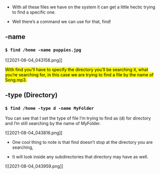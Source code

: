 - With all these files we have on the system it can get a little hectic trying to find a specific one.

- Well there’s a command we can use for that, find!

## -name

### `$ find /home -name puppies.jpg`

![[2021-08-04_043158.png]]

<mark>With find you’ll have to specify the directory you’ll be searching it, what you’re searching for, in this case we are trying to find a file by the name of Song.mp3.</mark>


## -type (Directory)

### `$ find /home -type d -name MyFolder`

You can see that I set the type of file I’m trying to find as (d) for directory and I’m still searching by the name of MyFolder.

![[2021-08-04_043816.png]]

- One cool thing to note is that find doesn’t stop at the directory you are searching,

- It will look inside any subdirectories that directory may have as well.

![[2021-08-04_043959.png]]